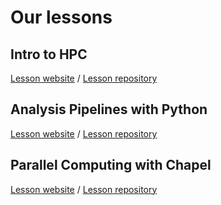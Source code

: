 # Our lessons

## Intro to HPC

[Lesson website](https://hpc-carpentry.github.io/hpc-intro/) / [Lesson repository](https://github.com/hpc-carpentry/hpc-intro/)

## Analysis Pipelines with Python

[Lesson website](https://hpc-carpentry.github.io/hpc-python/) / [Lesson repository](https://github.com/hpc-carpentry/hpc-python/)

## Parallel Computing with Chapel

[Lesson website](https://hpc-carpentry.github.io/hpc-chapel/) / [Lesson repository](https://github.com/hpc-carpentry/hpc-chapel/)

